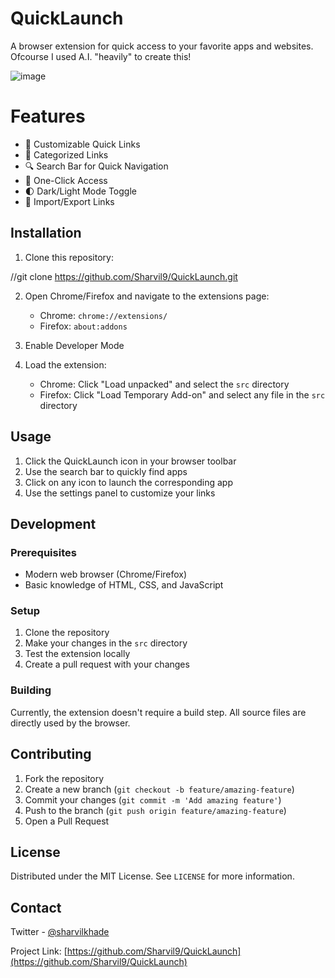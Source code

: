 # QuickLaunch

A browser extension for quick access to your favorite apps and websites.
Ofcourse I used A.I. "heavily" to create this!

![image](https://github.com/user-attachments/assets/1dcf2d32-13d6-4faf-ba81-7b5f88c22117)


# Features

- 🚀 Customizable Quick Links
- 📁 Categorized Links
- 🔍 Search Bar for Quick Navigation
- 🎯 One-Click Access
- 🌓 Dark/Light Mode Toggle
- 💾 Import/Export Links

## Installation

1. Clone this repository:

//git clone https://github.com/Sharvil9/QuickLaunch.git

2. Open Chrome/Firefox and navigate to the extensions page:
   - Chrome: `chrome://extensions/`
   - Firefox: `about:addons`

3. Enable Developer Mode

4. Load the extension:
   - Chrome: Click "Load unpacked" and select the `src` directory
   - Firefox: Click "Load Temporary Add-on" and select any file in the `src` directory

## Usage

1. Click the QuickLaunch icon in your browser toolbar
2. Use the search bar to quickly find apps
3. Click on any icon to launch the corresponding app
4. Use the settings panel to customize your links

## Development

### Prerequisites

- Modern web browser (Chrome/Firefox)
- Basic knowledge of HTML, CSS, and JavaScript

### Setup

1. Clone the repository
2. Make your changes in the `src` directory
3. Test the extension locally
4. Create a pull request with your changes

### Building

Currently, the extension doesn't require a build step. All source files are directly used by the browser.

## Contributing

1. Fork the repository
2. Create a new branch (`git checkout -b feature/amazing-feature`)
3. Commit your changes (`git commit -m 'Add amazing feature'`)
4. Push to the branch (`git push origin feature/amazing-feature`)
5. Open a Pull Request

## License

Distributed under the MIT License. See `LICENSE` for more information.

## Contact

Twitter - [@sharvilkhade](https://x.com/sharvilkhade)

Project Link: [https://github.com/Sharvil9/QuickLaunch](https://github.com/Sharvil9/QuickLaunch)
